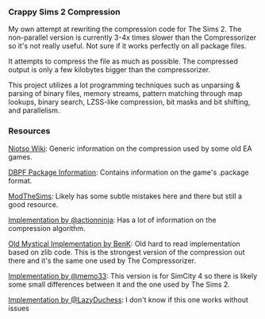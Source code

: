 ### Crappy Sims 2 Compression

My own attempt at rewriting the compression code for The Sims 2. The non-parallel version is currently 3-4x times slower than the Compressorizer so it's not really useful. Not sure if it works perfectly on all package files.

It attempts to compress the file as much as possible. The compressed output is only a few kilobytes bigger than the compressorizer.

This project utilizes a lot programming techniques such as unparsing & parsing of binary files, memory streams, pattern matching through map lookups, binary search, LZSS-like compression, bit masks and bit shifting, and parallelism.

### Resources
[Niotso Wiki](http://wiki.niotso.org/RefPack): Generic information on the compression used by some old EA games.

[DBPF Package Information](https://modthesims.info/wiki.php?title=DBPF): Contains information on the game's .package format.

[ModTheSims](https://modthesims.info/wiki.php?title=DBPF/Compression): Likely has some subtle mistakes here and there but still a good resource.

[Implementation by @actionninja](https://github.com/actioninja/refpack-rs): Has a lot of information on the compression algorithm.

[Old Mystical Implementation by BenK](http://www.moreawesomethanyou.com/smf/index.php/topic,8279.0.html): Old hard to read implementation based on zlib code. This is the strongest version of the compression out there and it's the same one used by The Compressorizer.

[Implementation by @memo33](https://github.com/memo33/jDBPFX/blob/master/src/jdbpfx/util/DBPFPackager.java): This version is for SimCity 4 so there is likely some small differences between it and the one used by The Sims 2.

[Implementation by @LazyDuchess](https://github.com/LazyDuchess/OpenTS2/blob/master/Assets/Scripts/OpenTS2/Files/Formats/DBPF/DBPFCompression.cs): I don't know if this one works without issues


